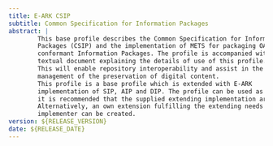 ```yaml
---
title: E-ARK CSIP
subtitle: Common Specification for Information Packages
abstract: |
        This base profile describes the Common Specification for Information
        Packages (CSIP) and the implementation of METS for packaging OAIS
        conformant Information Packages. The profile is accompanied with a
        textual document explaining the details of use of this profile.
        This will enable repository interoperability and assist in the
        management of the preservation of digital content.
        This profile is a base profile which is extended with E-ARK
        implementation of SIP, AIP and DIP. The profile can be used as is, but
        it is recommended that the supplied extending implementation are used.
        Alternatively, an own extension fulfilling the extending needs of the
        implementer can be created.
version: ${RELEASE_VERSION}
date: ${RELEASE_DATE}
---
```

